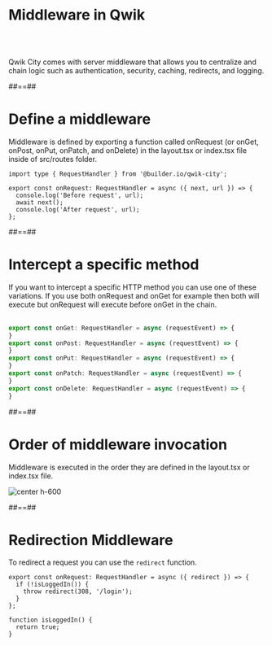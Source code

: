 # Middleware in Qwik

<br/><br/>

Qwik City comes with server middleware that allows you to centralize and chain logic such as authentication, security, caching, redirects, and logging.

##==##

<!-- .slide: class="with-code inconsolata" -->

# Define a middleware

Middleware is defined by exporting a function called onRequest (or onGet, onPost, onPut, onPatch, and onDelete)
in the layout.tsx or index.tsx file inside of src/routes folder.

```tsx
import type { RequestHandler } from '@builder.io/qwik-city';

export const onRequest: RequestHandler = async ({ next, url }) => {
  console.log('Before request', url);
  await next();
  console.log('After request', url);
};
```

<!-- .element: class="big-code" -->

##==##

<!-- .slide: class="with-code inconsolata" -->

# Intercept a specific method

If you want to intercept a specific HTTP method you can use one of these variations.
If you use both onRequest and onGet for example then both will execute but onRequest will execute before onGet in the chain. <br/><br/>

```ts
export const onGet: RequestHandler = async (requestEvent) => {
}
export const onPost: RequestHandler = async (requestEvent) => {
}
export const onPut: RequestHandler = async (requestEvent) => {
}
export const onPatch: RequestHandler = async (requestEvent) => {
}
export const onDelete: RequestHandler = async (requestEvent) => {
}
```

<!-- .element: class="big-code" -->

##==##

# Order of middleware invocation

Middleware is executed in the order they are defined in the layout.tsx or index.tsx file.

![center h-600](assets/images/middleware_invocation.png)

##==##

<!-- .slide: class="with-code inconsolata" -->

# Redirection Middleware

To redirect a request you can use the `redirect` function.

```tsx
export const onRequest: RequestHandler = async ({ redirect }) => {
  if (!isLoggedIn()) {
    throw redirect(308, '/login');
  }
};

function isLoggedIn() {
  return true;
}
```

<!-- .element: class="big-code" -->

